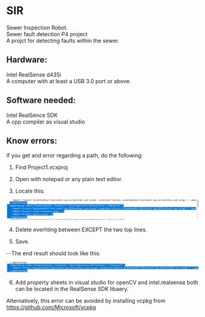 # SIR
Sewer Inspection Robot.\
Sewer fault detection P4 project\
A projct for detecting faults within the sewer.


## Hardware: 
Intel RealSense d435i\
A computer with at least a USB 3.0 port or above.

## Software needed: 
Intel RealSence SDK\
A cpp compiler as visual studio


## Know errors:
If you get and error regarding a path, do the following: 
1. Find Project1.vcxproj

2. Open with notepad or any plain text editor.

3. Locate this:

![alt text](https://github.com/Woombat84/SIR/blob/NewMaster/Picture/predelete.png "note: their maybe a more path's with in this structur")

4. Delete everhting between </ImportGroup> EXCEPT the two top lines.

5. Save.

⋅⋅⋅The end result should look like this:

![alt text](https://github.com/Woombat84/SIR/blob/NewMaster/Picture/deleted.png "End result")

6. Add property sheets in visual studio for openCV and intel.realsense both can be located in the RealSense SDK libaery.  

Alternatively, this error can be avoided by installing vcpkg from https://github.com/Microsoft/vcpkg
